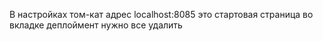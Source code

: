 В настройках том-кат адрес localhost:8085
это стартовая страница
во вкладке деплоймент нужно все удалить
